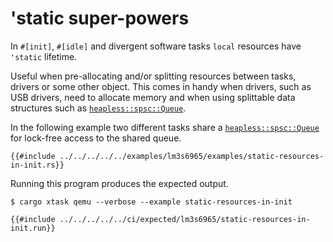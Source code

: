# 'static super-powers

In `#[init]`, `#[idle]` and divergent software tasks `local` resources have `'static` lifetime.

Useful when pre-allocating and/or splitting resources between tasks, drivers or some other object. This comes in handy when drivers, such as USB drivers, need to allocate memory and when using splittable data structures such as [`heapless::spsc::Queue`].

In the following example two different tasks share a [`heapless::spsc::Queue`] for lock-free access to the shared queue.

[`heapless::spsc::Queue`]: https://docs.rs/heapless/0.7.5/heapless/spsc/struct.Queue.html

```rust,noplayground
{{#include ../../../../../examples/lm3s6965/examples/static-resources-in-init.rs}}
```

Running this program produces the expected output.

```console
$ cargo xtask qemu --verbose --example static-resources-in-init
```

```console
{{#include ../../../../../ci/expected/lm3s6965/static-resources-in-init.run}}
```
